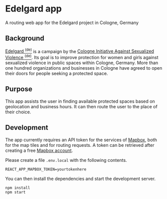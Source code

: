 # Edelgard app

A routing web app for the Edelgard project in Cologne, Germany

## Background

[Edelgard <sup>(de)</sup>](https://edelgard.koeln/) is a campaign by the [Cologne Initiative Against Sexualized Violence <sup>(de)</sup>](https://www.koelner-initiative-gegen-sexualisierte-gewalt.de/).
Its goal is to improve protection for women and girls against sexualized violence in public spaces within Cologne, Germany.
More than one hundred organizations and businesses in Cologne have agreed to open their doors for people seeking a protected space.

## Purpose

This app assists the user in finding available protected spaces based on geolocation and business hours.
It can then route the user to the place of their choice.

## Development

The app currently requires an API token for the services of [Mapbox](https://www.mapbox.com/),
both for the map tiles and for routing requests.
A token can be retrieved after creating a free [Mapbox account](https://account.mapbox.com/auth/signup/).

Please create a file `.env.local` with the following contents.

```shell
REACT_APP_MAPBOX_TOKEN=yourtokenhere
```

You can then install the dependencies and start the development server.

```shell
npm install
npm start
```